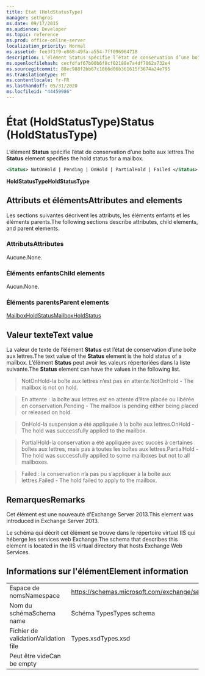 ```yaml
---
title: État (HoldStatusType)
manager: sethgros
ms.date: 09/17/2015
ms.audience: Developer
ms.topic: reference
ms.prod: office-online-server
localization_priority: Normal
ms.assetid: fee3f1f9-e868-49fa-a554-7ff096964718
description: L’élément Status spécifie l’état de conservation d’une boîte aux lettres.
ms.openlocfilehash: cecfdfaf67b00b6f8cf02188e7a4df7062a732e4
ms.sourcegitcommit: 88ec988f2bb67c1866d06b361615f3674a24e795
ms.translationtype: MT
ms.contentlocale: fr-FR
ms.lasthandoff: 05/31/2020
ms.locfileid: "44459986"
---
```

# <a name="status-holdstatustype"></a><span data-ttu-id="0de56-103">État (HoldStatusType)</span><span class="sxs-lookup"><span data-stu-id="0de56-103">Status (HoldStatusType)</span></span>

<span data-ttu-id="0de56-104">L’élément **Status** spécifie l’état de conservation d’une boîte aux lettres.</span><span class="sxs-lookup"><span data-stu-id="0de56-104">The **Status** element specifies the hold status for a mailbox.</span></span> 
  
```XML
<Status> NotOnHold | Pending | OnHold | PartialHold | Failed </Status>
```

 <span data-ttu-id="0de56-105">**HoldStatusType**</span><span class="sxs-lookup"><span data-stu-id="0de56-105">**HoldStatusType**</span></span>
## <a name="attributes-and-elements"></a><span data-ttu-id="0de56-106">Attributs et éléments</span><span class="sxs-lookup"><span data-stu-id="0de56-106">Attributes and elements</span></span>

<span data-ttu-id="0de56-107">Les sections suivantes décrivent les attributs, les éléments enfants et les éléments parents.</span><span class="sxs-lookup"><span data-stu-id="0de56-107">The following sections describe attributes, child elements, and parent elements.</span></span>
  
### <a name="attributes"></a><span data-ttu-id="0de56-108">Attributs</span><span class="sxs-lookup"><span data-stu-id="0de56-108">Attributes</span></span>

<span data-ttu-id="0de56-109">Aucune.</span><span class="sxs-lookup"><span data-stu-id="0de56-109">None.</span></span>
  
### <a name="child-elements"></a><span data-ttu-id="0de56-110">Éléments enfants</span><span class="sxs-lookup"><span data-stu-id="0de56-110">Child elements</span></span>

<span data-ttu-id="0de56-111">Aucun.</span><span class="sxs-lookup"><span data-stu-id="0de56-111">None.</span></span>
  
### <a name="parent-elements"></a><span data-ttu-id="0de56-112">Éléments parents</span><span class="sxs-lookup"><span data-stu-id="0de56-112">Parent elements</span></span>

[<span data-ttu-id="0de56-113">MailboxHoldStatus</span><span class="sxs-lookup"><span data-stu-id="0de56-113">MailboxHoldStatus</span></span>](mailboxholdstatus.md)
  
## <a name="text-value"></a><span data-ttu-id="0de56-114">Valeur texte</span><span class="sxs-lookup"><span data-stu-id="0de56-114">Text value</span></span>

<span data-ttu-id="0de56-115">La valeur de texte de l’élément **Status** est l’état de conservation d’une boîte aux lettres.</span><span class="sxs-lookup"><span data-stu-id="0de56-115">The text value of the **Status** element is the hold status of a mailbox.</span></span> <span data-ttu-id="0de56-116">L’élément **Status** peut avoir les valeurs répertoriées dans la liste suivante.</span><span class="sxs-lookup"><span data-stu-id="0de56-116">The **Status** element can have the values in the following list.</span></span> 
  
> <span data-ttu-id="0de56-117">NotOnHold-la boîte aux lettres n’est pas en attente.</span><span class="sxs-lookup"><span data-stu-id="0de56-117">NotOnHold - The mailbox is not on hold.</span></span>
    
> <span data-ttu-id="0de56-118">En attente : la boîte aux lettres est en attente d’être placée ou libérée en conservation.</span><span class="sxs-lookup"><span data-stu-id="0de56-118">Pending - The mailbox is pending either being placed or released on hold.</span></span> 
    
> <span data-ttu-id="0de56-119">OnHold-la suspension a été appliquée à la boîte aux lettres.</span><span class="sxs-lookup"><span data-stu-id="0de56-119">OnHold - The hold was successfully applied to the mailbox.</span></span> 
    
> <span data-ttu-id="0de56-120">PartialHold-la conservation a été appliquée avec succès à certaines boîtes aux lettres, mais pas à toutes les boîtes aux lettres.</span><span class="sxs-lookup"><span data-stu-id="0de56-120">PartialHold - The hold was successfully applied to some mailboxes but not to all mailboxes.</span></span>
    
> <span data-ttu-id="0de56-121">Failed : la conservation n’a pas pu s’appliquer à la boîte aux lettres.</span><span class="sxs-lookup"><span data-stu-id="0de56-121">Failed - The hold failed to apply to the mailbox.</span></span>
    
## <a name="remarks"></a><span data-ttu-id="0de56-122">Remarques</span><span class="sxs-lookup"><span data-stu-id="0de56-122">Remarks</span></span>

<span data-ttu-id="0de56-123">Cet élément est une nouveauté d'Exchange Server 2013.</span><span class="sxs-lookup"><span data-stu-id="0de56-123">This element was introduced in Exchange Server 2013.</span></span>
  
<span data-ttu-id="0de56-124">Le schéma qui décrit cet élément se trouve dans le répertoire virtuel IIS qui héberge les services web Exchange.</span><span class="sxs-lookup"><span data-stu-id="0de56-124">The schema that describes this element is located in the IIS virtual directory that hosts Exchange Web Services.</span></span>
  
## <a name="element-information"></a><span data-ttu-id="0de56-125">Informations sur l'élément</span><span class="sxs-lookup"><span data-stu-id="0de56-125">Element information</span></span>

|||
|:-----|:-----|
|<span data-ttu-id="0de56-126">Espace de noms</span><span class="sxs-lookup"><span data-stu-id="0de56-126">Namespace</span></span>  <br/> |https://schemas.microsoft.com/exchange/services/2006/types  <br/> |
|<span data-ttu-id="0de56-127">Nom du schéma</span><span class="sxs-lookup"><span data-stu-id="0de56-127">Schema name</span></span>  <br/> |<span data-ttu-id="0de56-128">Schéma Types</span><span class="sxs-lookup"><span data-stu-id="0de56-128">Types schema</span></span>  <br/> |
|<span data-ttu-id="0de56-129">Fichier de validation</span><span class="sxs-lookup"><span data-stu-id="0de56-129">Validation file</span></span>  <br/> |<span data-ttu-id="0de56-130">Types.xsd</span><span class="sxs-lookup"><span data-stu-id="0de56-130">Types.xsd</span></span>  <br/> |
|<span data-ttu-id="0de56-131">Peut être vide</span><span class="sxs-lookup"><span data-stu-id="0de56-131">Can be empty</span></span>  <br/> ||
   

